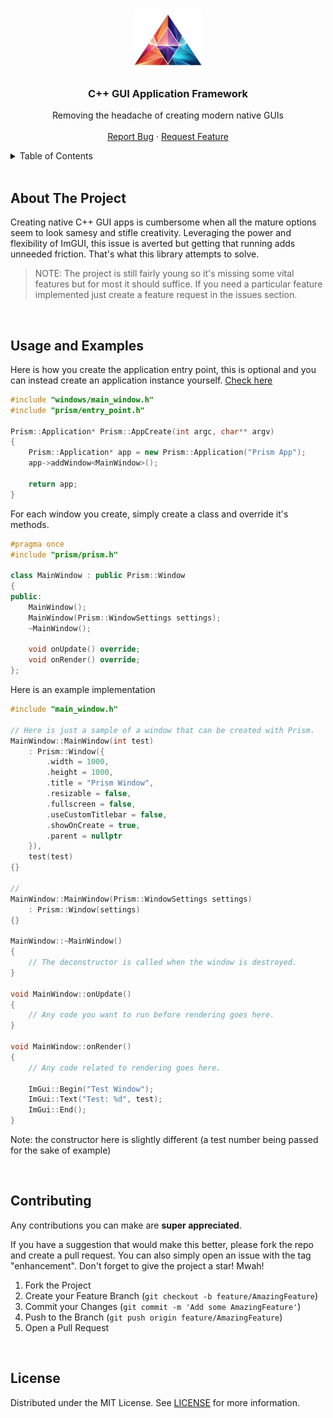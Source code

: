 <a name="readme-top"></a>


<!-- PROJECT LOGO -->
<br />
<div align="center">
  <img src="assets/images/logo.png" alt="Logo" width="110" height="100">

  <h3 align="center">C++ GUI Application Framework</h3>

  <p align="center">
    Removing the headache of creating modern native GUIs
    <br />
    <br />
    <!-- <a href="https://github.com/bonezone2001/prism/blob/master/example.cpp">View Example</a>
    · -->
    <a href="https://github.com/bonezone2001/prism/issues">Report Bug</a>
    ·
    <a href="https://github.com/bonezone2001/prism/issues">Request Feature</a>
  </p>
</div>


<!-- TABLE OF CONTENTS -->
<details>
  <summary>Table of Contents</summary>
  <ol>
    <li><a href="#about-the-project">About The Project</a></li>
    <li><a href="#usage-and-examples">Usage and Examples</a></li>
    <li><a href="#roadmap">Roadmap</a></li>
    <li><a href="#contributing">Contributing</a></li>
    <li><a href="#license">License</a></li>
    <li><a href="#acknowledgments">Acknowledgments</a></li>
  </ol>
</details>

<br>

<!-- ABOUT THE PROJECT -->
## About The Project

Creating native C++ GUI apps is cumbersome when all the mature options seem to look samesy and stifle creativity. Leveraging the power and flexibility of ImGUI, this issue is averted but getting that running adds unneeded friction. That's what this library attempts to solve.

> NOTE: The project is still fairly young so it's missing some vital features but for most it should suffice. If you need a particular feature implemented just create a feature request in the issues section.

<br>

<!-- USAGE EXAMPLES -->
## Usage and Examples

Here is how you create the application entry point, this is optional and you can instead create an application instance yourself. [Check here](https://github.com/bonezone2001/prism/blob/master/include/prism/entry_point.h)
```cpp
#include "windows/main_window.h"
#include "prism/entry_point.h"

Prism::Application* Prism::AppCreate(int argc, char** argv)
{
    Prism::Application* app = new Prism::Application("Prism App");
    app->addWindow<MainWindow>();

    return app;
}
```

For each window you create, simply create a class and override it's methods.
```cpp
#pragma once
#include "prism/prism.h"

class MainWindow : public Prism::Window
{
public:
    MainWindow();
    MainWindow(Prism::WindowSettings settings);
    ~MainWindow();

    void onUpdate() override;
    void onRender() override;
};
```

Here is an example implementation
```cpp
#include "main_window.h"

// Here is just a sample of a window that can be created with Prism.
MainWindow::MainWindow(int test)
    : Prism::Window({
        .width = 1000,
        .height = 1000,
        .title = "Prism Window",
        .resizable = false,
        .fullscreen = false,
        .useCustomTitlebar = false,
        .showOnCreate = true,
        .parent = nullptr
    }),
    test(test)
{}

// 
MainWindow::MainWindow(Prism::WindowSettings settings)
    : Prism::Window(settings)
{}

MainWindow::~MainWindow()
{
    // The deconstructor is called when the window is destroyed.
}

void MainWindow::onUpdate()
{
    // Any code you want to run before rendering goes here.
}

void MainWindow::onRender()
{
    // Any code related to rendering goes here.

    ImGui::Begin("Test Window");
    ImGui::Text("Test: %d", test);
    ImGui::End();
}
```
Note: the constructor here is slightly different (a test number being passed for the sake of example)

<br>

<!-- CONTRIBUTING -->
## Contributing

Any contributions you can make are **super appreciated**.

If you have a suggestion that would make this better, please fork the repo and create a pull request. You can also simply open an issue with the tag "enhancement".
Don't forget to give the project a star! Mwah!

1. Fork the Project
2. Create your Feature Branch (`git checkout -b feature/AmazingFeature`)
3. Commit your Changes (`git commit -m 'Add some AmazingFeature'`)
4. Push to the Branch (`git push origin feature/AmazingFeature`)
5. Open a Pull Request

<br>


<!-- LICENSE -->
## License

Distributed under the MIT License. See [LICENSE](https://github.com/bonezone2001/prism/blob/master/LICENSE) for more information.
